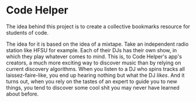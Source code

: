 # Code Helper
The idea behind this project is to create a collective bookmarks resource for students of code.

The idea for it is based on the idea of a mixtape. Take an independent radio station like HFSU for example. Each of their DJs has their own show, in which they play whatever comes to mind. This is, to Code Helper's app's creators, a much more exciting way to discover music than by relying on current discovery algorithms. When you listen to a DJ who spins tracks all laissez-faire-like, you end up hearing nothing but what the DJ _likes_. And it turns out, when you rely on the tastes of an expert to guide you to new things, you tend to discover some cool shit you may never have learned about before.

